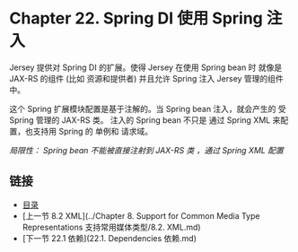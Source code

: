 Chapter 22. Spring DI 使用 Spring 注入
========================

Jersey 提供对 Spring DI 的扩展。使得 Jersey 在使用 Spring bean 时 就像是 JAX-RS 的组件 (比如 资源和提供者) 并且允许  Spring 注入 Jersey 管理的组件中。

这个 Spring 扩展模块配置是基于注解的。当 Spring bean 注入，就会产生的 受 Spring 管理的 JAX-RS 类。 注入的 Spring bean 不只是 通过 Spring XML 来配置，也支持用 Spring 的 单例和 请求域。

*局限性：
Spring bean 不能被直接注射到 JAX-RS 类 ，通过 Spring XML 配置*

## 链接
* [目录](../目录.md)
* [上一节 8.2 XML](../Chapter 8. Support for Common Media Type Representations 支持常用媒体类型/8.2. XML.md)
* [下一节 22.1 依赖](22.1. Dependencies 依赖.md)